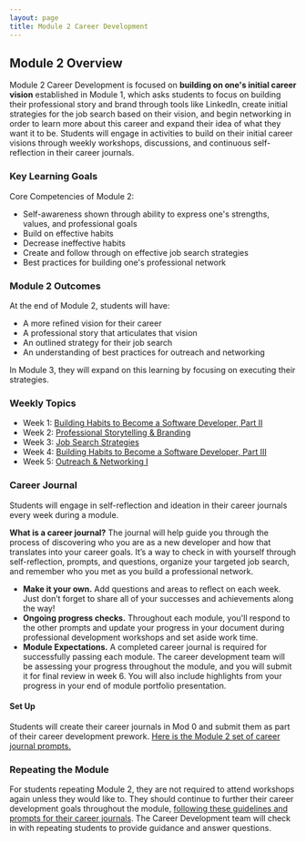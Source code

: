 ```yaml
---
layout: page
title: Module 2 Career Development
---
```


## Module 2 Overview
Module 2 Career Development is focused on **building on one's initial career vision** established in Module 1, which asks students to focus on building their professional story and brand through tools like LinkedIn, create initial strategies for the job search based on their vision, and begin networking in order to learn more about this career and expand their idea of what they want it to be. Students will engage in activities to build on their initial career visions through weekly workshops, discussions, and continuous self-reflection in their career journals.  

### Key Learning Goals
Core Competencies of Module 2:
* Self-awareness shown through ability to express one's strengths, values, and professional goals
* Build on effective habits
* Decrease ineffective habits
* Create and follow through on effective job search strategies
* Best practices for building one's professional network

### Module 2 Outcomes
At the end of Module 2, students will have:

* A more refined vision for their career
* A professional story that articulates that vision
* An outlined strategy for their job search
* An understanding of best practices for outreach and networking

In Module 3, they will expand on this learning by focusing on executing their strategies. 

### Weekly Topics

* Week 1: [Building Habits to Become a Software Developer, Part II](https://github.com/turingschool/career-development-curriculum-site/blob/master/module_two/week_1_habits_part_ii.md)
* Week 2: [Professional Storytelling & Branding](https://github.com/turingschool/career-development-curriculum-site/blob/master/module_two/week_2_professional_storytelling_branding.md)
* Week 3: [Job Search Strategies](https://github.com/turingschool/career-development-curriculum-site/blob/master/module_two/week_3_job_search_strategies.md)
* Week 4: [Building Habits to Become a Software Developer, Part III](https://github.com/turingschool/career-development-curriculum-site/blob/master/module_two/week_4_habits_part_iii.md)
* Week 5: [Outreach & Networking I](https://github.com/turingschool/career-development-curriculum-site/blob/master/module_two/week_5_outreach_networking_i.md)

### Career Journal
Students will engage in self-reflection and ideation in their career journals every week during a module. 

**What is a career journal?** The journal will help guide you through the process of discovering who you are as a new developer and how that translates into your career goals.  It’s a way to check in with yourself through self-reflection, prompts, and questions, organize your targeted job search, and remember who you met as you build a professional network.   
* **Make it your own.** Add questions and areas to reflect on each week. Just don’t forget to share all of your successes and achievements along the way! 
* **Ongoing progress checks.** Throughout each module, you'll respond to the other prompts and update your progress in your document during professional development workshops and set aside work time. 
* **Module Expectations.** A completed career journal is required for successfully passing each module. The career development team will be assessing your progress throughout the module, and you will submit it for final review in week 6. You will also include highlights from your progress in your end of module portfolio presentation. 

#### Set Up
Students will create their career journals in Mod 0 and submit them as part of their career development prework. [Here is the Module 2 set of career journal prompts.](https://github.com/turingschool/career-development-curriculum-site/blob/master/module_two/mod2_career_journal_prompts.md)

### Repeating the Module
For students repeating Module 2, they are not required to attend workshops again unless they would like to. They should continue to further their career development goals throughout the module, [following these guidelines and prompts for their career journals](https://github.com/turingschool/career-development-curriculum-site/blob/master/module_two/m2_pd_repeat_plan.md). The Career Development team will check in with repeating students to provide guidance and answer questions. 

